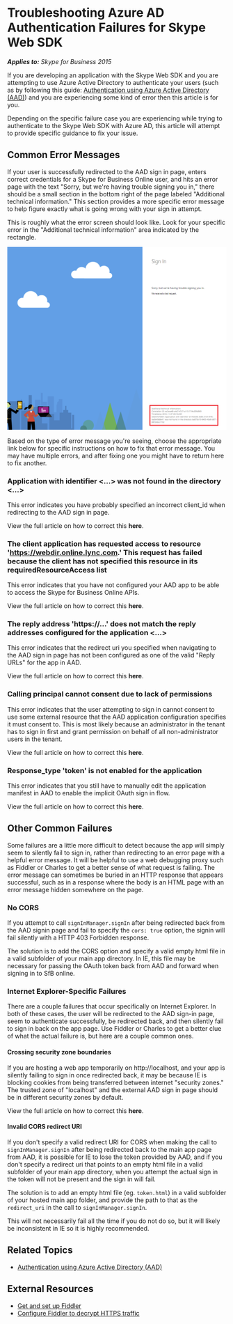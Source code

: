 # Troubleshooting Azure AD Authentication Failures for Skype Web SDK

_**Applies to:** Skype for Business 2015_

If you are developing an application with the Skype Web SDK and you are attempting to use 
Azure Active Directory to authenticate your users (such as by following this guide: 
[Authentication using Azure Active Directory (AAD)](../../PTAuthAzureAD.md)) and you are
experiencing some kind of error then this article is for you.

Depending on the specific failure case you are experiencing while trying to authenticate to the
Skype Web SDK with Azure AD, this article will attempt to provide specific guidance to
fix your issue.


## Common Error Messages

If your user is successfully redirected to the AAD sign in page, enters correct credentials
for a Skype for Business Online user, and hits an error page with the text "Sorry, but we're 
having trouble signing you in," there should be a small section in the bottom right of the
page labeled "Additional technical information." This section provides a more specific error
message to help figure exactly what is going wrong with your sign in attempt.

This is roughly what the error screen should look like. Look for your specific error in the
"Additional technical information" area indicated by the rectangle.

![AAD sign in error](../../../images/troubleshooting/auth/AdditionalTechnicalInfo.png)

Based on the type of error message you're seeing, choose the appropriate link below for specific
instructions on how to fix that error message. You may have multiple errors, and after fixing
one you might have to return here to fix another.

### Application with identifier <...> was not found in the directory <...>

This error indicates you have probably specified an incorrect client_id when redirecting to the
AAD sign in page.

View the full article on how to correct this **here**.

### The client application has requested access to resource 'https://webdir.online.lync.com.' This request has failed because the client has not specified this resource in its requiredResourceAccess list

This error indicates that you have not configured your AAD app to be able to access the Skype for
Business Online APIs.

View the full article on how to correct this **here**.

### The reply address 'https://...' does not match the reply addresses configured for the application <...>

This error indicates that the redirect uri you specified when navigating to the AAD sign in page 
has not been configured as one of the valid "Reply URLs" for the app in AAD.

View the full article on how to correct this **here**.

### Calling principal cannot consent due to lack of permissions

This error indicates that the user attempting to sign in cannot consent to use some external resource
that the AAD application configuration specifies it must consent to. This is most likely because an
administrator in the tenant has to sign in first and grant permission on behalf of all non-administrator
users in the tenant.

View the full article on how to correct this **here**.

### Response_type 'token' is not enabled for the application

This error indicates that you still have to manually edit the application manifest in AAD to enable
the implicit OAuth sign in flow.

View the full article on how to correct this **here**.

## Other Common Failures

Some failures are a little more difficult to detect because the app will simply seem to silently fail
to sign in, rather than redirecting to an error page with a helpful error message. It will be helpful to
use a web debugging proxy such as Fiddler or Charles to get a better sense of what request is failing. 
The error message can sometimes be buried in an HTTP response that appears successful, such as in a response
where the body is an HTML page with an error message hidden somewhere on the page.

### No CORS

If you attempt to call `signInManager.signIn` after being redirected back from the AAD signin page
and fail to specify the `cors: true` option, the signin will fail silently with a HTTP 403 Forbidden
response.

The solution is to add the CORS option and specify a valid empty html file in a valid subfolder of
your main app directory. In IE, this file may be necessary for passing the OAuth token back from AAD
and forward when signing in to SfB online.

### Internet Explorer-Specific Failures

There are a couple failures that occur specifically on Internet Explorer. In both of these cases, the user
will be redirected to the AAD sign-in page, seem to authenticate successfully, be redirected back, and
then silently fail to sign in back on the app page. Use Fiddler or Charles to get a better clue of what
the actual failure is, but here are a couple common ones.

#### Crossing security zone boundaries

If you are hosting a web app temporarily on http://localhost, and your app is silently failing to sign in
once redirected back, it may be because IE is blocking cookies from being transferred between internet
"security zones." The trusted zone of "localhost" and the external AAD sign in page should be in different
security zones by default.

View the full article on how to correct this **here**.

#### Invalid CORS redirect URI

If you don't specify a valid redirect URI for CORS when making the call to `signInManager.signIn` after
being redirected back to the main app page from AAD, it is possible for IE to lose the token provided by
AAD, and if you don't specify a redirect uri that points to an empty html file in a valid subfolder of
your main app directory, when you attempt the actual sign in the token will not be present and the sign in
will fail.

The solution is to add an empty html file (eg. `token.html`) in a valid subfolder of your hosted main app
folder, and provide the path to that as the `redirect_uri` in the call to `signInManager.signIn`.

This will not necessarily fail all the time if you do not do so, but it will likely be inconsistent in IE
so it is highly recommended.

## Related Topics

- [Authentication using Azure Active Directory (AAD)](../../PTAuthAzureAD.md)

## External Resources

- [Get and set up Fiddler](http://docs.telerik.com/fiddler/Configure-Fiddler/Tasks/InstallFiddler)
- [Configure Fiddler to decrypt HTTPS traffic](http://docs.telerik.com/fiddler/Configure-Fiddler/Tasks/DecryptHTTPS)
